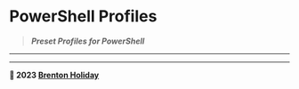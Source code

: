# PowerShell Profiles

> ***Preset Profiles for PowerShell***

---



---

**🤍 2023 [Brenton Holiday](https://brenton.holiday)**

